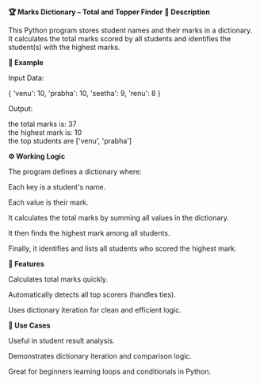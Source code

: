 **🏆 Marks Dictionary – Total and Topper Finder**
**📘 Description**

This Python program stores student names and their marks in a dictionary.
It calculates the total marks scored by all students and identifies the student(s) with the highest marks.

**🧠 Example**

Input Data:

{
  'venu': 10,
  'prabha': 10,
  'seetha': 9,
  'renu': 8
}


Output:

the total marks is: 37  
the highest mark is: 10  
the top students are ['venu', 'prabha']

**⚙️ Working Logic**

The program defines a dictionary where:

Each key is a student's name.

Each value is their mark.

It calculates the total marks by summing all values in the dictionary.

It then finds the highest mark among all students.

Finally, it identifies and lists all students who scored the highest mark.

**🚀 Features**

Calculates total marks quickly.

Automatically detects all top scorers (handles ties).

Uses dictionary iteration for clean and efficient logic.

**🧰 Use Cases**

Useful in student result analysis.

Demonstrates dictionary iteration and comparison logic.

Great for beginners learning loops and conditionals in Python.